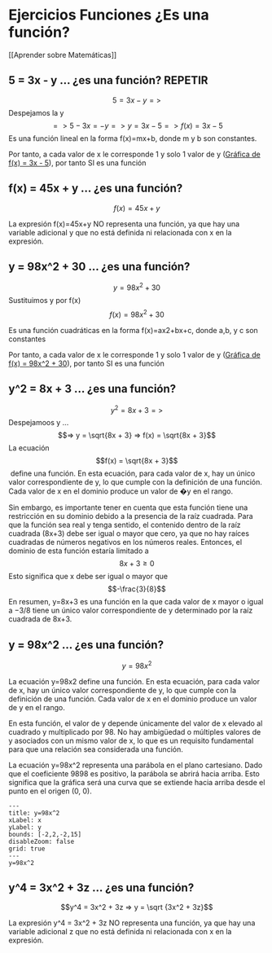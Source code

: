 # Ejercicios Funciones ¿Es una función?

[[Aprender sobre Matemáticas]]

## 5 = 3x - y ... ¿es una función? REPETIR

$$5 = 3x - y =>$$
Despejamos la y $$=> 5 - 3x = -y => y = 3x - 5 => f(x) = 3x - 5 $$
Es una función lineal en la forma f(x)=mx+b, donde m y b son constantes.

Por tanto, a cada valor de x le corresponde 1 y solo 1 valor de y ([Gráfica de f(x) = 3x - 5](https://www.google.com/search?q=f%28x%29+%3D+3x+-+5&source=hp&ei=3YHHZPKuB8esqtsPsPGbmA4&iflsig=AD69kcEAAAAAZMeP7ZR9VVGVNBQX__v6oyAugvxB5lBC&ved=0ahUKEwiykcHq07iAAxVHlmoFHbD4BuMQ4dUDCAw&uact=5&oq=f%28x%29+%3D+3x+-+5&gs_lp=Egdnd3Mtd2l6Ig1mKHgpID0gM3ggLSA1MgUQABiABDIGEAAYFhgeMgYQABgWGB4yBhAAGBYYHjIGEAAYFhgeMgYQABgWGB4yBhAAGBYYHjIGEAAYFhgeMgYQABgWGB4yBhAAGBYYHkigB1C9AVi9AXABeACQAQCYAbsBoAG7AaoBAzAuMbgBA8gBAPgBAvgBAagCCsICDhAAGOoCGLQCGNkCGOUCwgIQEC4YAxiPARjqAhiMAxjlAg&sclient=gws-wiz)), por tanto SI es una función

## f(x) = 45x + y ... ¿es una función? 

 $$f(x) = 45x + y$$
 
La expresión f(x)=45x+y NO representa una función, ya que hay una variable adicional y que no está definida ni relacionada con x en la expresión. 
 

## y = 98x^2 + 30 ... ¿es una función? 

$$y = 98x^2 + 30$$
Sustituimos y por f(x) $$f(x) = 98x^2 + 30$$

Es una función cuadráticas en la forma f(x)=ax2+bx+c, donde a,b, y c son constantes

Por tanto, a cada valor de x le corresponde 1 y solo 1 valor de y ([Gráfica de f(x) = 98x^2 + 30](https://www.google.com/search?q=f%28x%29+%3D+98x%5E2+%2B+30&source=hp&ei=cYLHZP2LN-mpqtsP1tyYqAo&iflsig=AD69kcEAAAAAZMeQgQGO01Kik-G6JCYhPAvoCv_daDl0&ved=0ahUKEwi9iLqx1LiAAxXplGoFHVYuBqUQ4dUDCAw&uact=5&oq=f%28x%29+%3D+98x%5E2+%2B+30&gs_lp=Egdnd3Mtd2l6IhFmKHgpID0gOTh4XjIgKyAzMDIFEAAYogQyCBAAGIkFGKIEMgUQABiiBDIFEAAYogRI5AtQAFgAcAB4AJABAJgBgQKgAYECqgEDMi0xuAEDyAEA-AEC-AEB&sclient=gws-wiz)), por tanto SI es una función

## y^2 = 8x + 3 ... ¿es una función? 

$$y^2 = 8x + 3 =>$$
Despejamoos y ... $$=> y = \sqrt{8x + 3} => f(x) = \sqrt{8x + 3}$$
La ecuación $$f(x) = \sqrt{8x + 3}$$​
define una función. En esta ecuación, para cada valor de x, hay un único valor correspondiente de y, lo que cumple con la definición de una función. Cada valor de x en el dominio produce un valor de �y en el rango.

Sin embargo, es importante tener en cuenta que esta función tiene una restricción en su dominio debido a la presencia de la raíz cuadrada. Para que la función sea real y tenga sentido, el contenido dentro de la raíz cuadrada (8x+3) debe ser igual o mayor que cero, ya que no hay raíces cuadradas de números negativos en los números reales. Entonces, el dominio de esta función estaría limitado a $$8x+3≥0$$Esto significa que x debe ser igual o mayor que $$-\frac{3}{8}$$
En resumen, y=8x+3​ es una función en la que cada valor de x mayor o igual a −3/8​ tiene un único valor correspondiente de y determinado por la raíz cuadrada de 8x+3.


## y = 98x^2 ... ¿es una función? 

$$y = 98x^2$$

La ecuación y=98x2 define una función. En esta ecuación, para cada valor de x, hay un único valor correspondiente de y, lo que cumple con la definición de una función. Cada valor de x en el dominio produce un valor de y en el rango.

En esta función, el valor de y depende únicamente del valor de x elevado al cuadrado y multiplicado por 98. No hay ambigüedad o múltiples valores de y asociados con un mismo valor de x, lo que es un requisito fundamental para que una relación sea considerada una función.

La ecuación y=98x^2 representa una parábola en el plano cartesiano. Dado que el coeficiente 9898 es positivo, la parábola se abrirá hacia arriba. Esto significa que la gráfica será una curva que se extiende hacia arriba desde el punto en el origen (0, 0).


```functionplot
---
title: y=98x^2
xLabel: x
yLabel: y
bounds: [-2,2,-2,15]
disableZoom: false
grid: true
---
y=98x^2
```
## y^4 = 3x^2 + 3z ... ¿es una función? 

$$y^4 = 3x^2 + 3z => y = \sqrt {3x^2 + 3z}$$

La expresión y^4 = 3x^2 + 3z  NO representa una función, ya que hay una variable adicional z que no está definida ni relacionada con x en la expresión. 